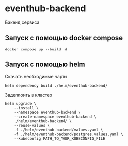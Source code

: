 # eventhub-backend
Бэкенд сервиса 

## Запуск с помощью docker compose

```
docker compose up --build -d
```

## Запуск с помощью helm

Скачать необходимые чарты

```
helm dependency build ./helm/eventhub-backend/
```

Задеплоить в кластер

```
helm upgrade \
    --install \
    --namespace eventhub-backend \
    --create-namespace eventhub-backend \
    ./helm/eventhub-backend/ \
    --reuse-values \
    -f ./helm/eventhub-backend/values.yaml \
    -f ./helm/eventhub-backend/postgres.values.yaml \
    --kubeconfig PATH_TO_YOUR_KUBECONFIG_FILE
```